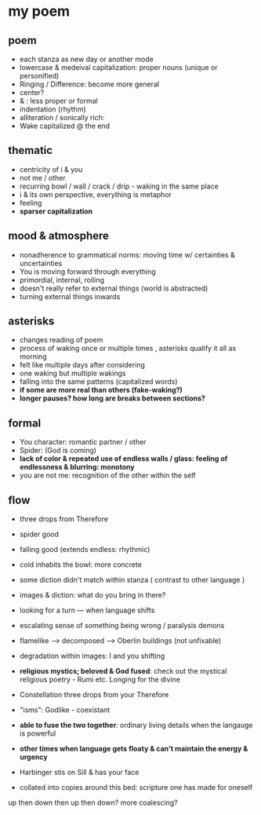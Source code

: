 # my poem

## poem
- each stanza as new day or another mode
- lowercase & medeival capitalization: proper nouns (unique or personified)
- Ringing / Difference: become more general
- center?
- & : less proper or formal
- indentation (rhythm)
- alliteration / sonically rich: 
- Wake capitalized @ the end

## thematic
- centricity of i & you
- not me / other
- recurring bowl / wall / crack / drip - waking in the same place
- i & its own perspective, everything is metaphor
- feeling
- **sparser capitalization**

## mood & atmosphere
- nonadherence to grammatical norms: moving time w/ certainties & uncertainties
- You is moving forward through everything
- primordial, internal, roiling
- doesn't really refer to external things (world is abstracted)
- turning external things inwards

## asterisks
- changes reading of poem
- process of waking once or multiple times , asterisks qualify it all as morning
- felt like multiple days after considering
- one waking but multiple wakings
- falling into the same patterns (capitalized words)
- **if some are more real than others (fake-waking?)**
- **longer pauses? how long are breaks between sections?**

## formal
- You character: romantic partner / other
- Spider: (God is coming)
- **lack of color & repeated use of endless walls / glass: feeling of endlessness & blurring: monotony**
- you are not me: recognition of the other within the self

## flow
- three drops from Therefore
- spider good
- falling good (extends endless: rhythmic)
- cold inhabits the bowl: more concrete
- some diction didn't match within stanza ( contrast to other language )
- images & diction: what do you bring in there?
- looking for a turn — when language shifts
- escalating sense of something being wrong / paralysis demons
- flamelike --> decomposed --> Oberlin buildings (not unfixable)
- degradation within images: I and you shifting
- **religious mystics; beloved & God fused**: check out the mystical religious poetry - Rumi etc. Longing for the divine
- Constellation three drops from your Therefore
- "isms": Godlike - coexistant
- **able to fuse the two together**: ordinary living details when the langauge is powerful
- **other times when language gets floaty & can't maintain the energy & urgency**
- Harbinger stis on Sill & has your face

- collated into copies around this bed: scripture one has made for oneself

up then down then up then down? more coalescing?